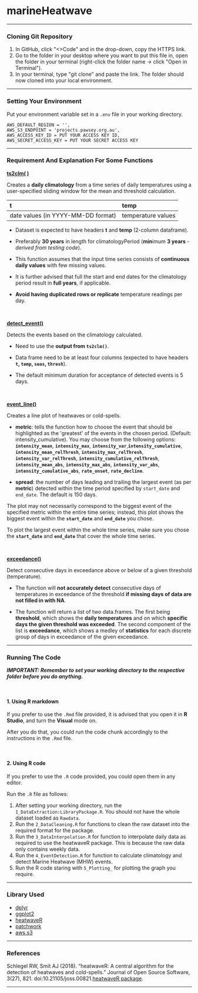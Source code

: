 # marineHeatwave
<hr>

### Cloning Git Repository
1. In GitHub, click "<>Code" and in the drop-down, copy the HTTPS link.
2. Go to the folder in your desktop where you want to put this file in, open the folder in your terminal (right-click the folder name -> click "Open in Terminal").
3. In your terminal, type "git clone" and paste the link. The folder should now cloned into your local environment.

<hr>

### Setting Your Environment
Put your environment variable set in a `.env` file in your working directory.
```
AWS_DEFAULT_REGION = '', 
AWS_S3_ENDPOINT = 'projects.pawsey.org.au', 
AWS_ACCESS_KEY_ID = PUT YOUR ACCESS KEY ID, 
AWS_SECRET_ACCESS_KEY = PUT YOUR SECRET ACCESS KEY
```

<hr>

### Requirement And Explanation For Some Functions
[**ts2clm( )**](https://robwschlegel.github.io/heatwaveR/reference/ts2clm.html)

Creates a **daily climatology** from a time series of daily temperatures using a user-specified sliding window for the mean and threshold calculation.

| t                                  | temp               |
|:-----------------------------------|:-------------------|
| date values (in YYYY-MM-DD format) | temperature values |

-   Dataset is expected to have headers **t** and **temp** (2-column dataframe).

-   Preferably **30 years** in length for climatologyPeriod (**min**imum **3 years** *- derived from testing code*).

-   This function assumes that the input time series consists of **continuous daily values** with few missing values.

-   It is further advised that full the start and end dates for the climatology period result in **full years**, if applicable.

-   **Avoid having duplicated rows or replicate** temperature readings per day.

</br>   

[**detect_event()**](https://robwschlegel.github.io/heatwaveR/reference/detect_event.html)

Detects the events based on the climatology calculated.

-   Need to use the **output from `ts2clm()`**.

-   Data frame need to be at least four columns (expected to have headers **`t`, `temp`, `seas`, `thresh`**).

-   The default minimum duration for acceptance of detected events is 5 days.

</br>

[**event_line()**](https://robwschlegel.github.io/heatwaveR/reference/event_line.html)

Creates a line plot of heatwaves or cold-spells.

-   **metric**: tells the function how to choose the event that should be highlighted as the 'greatest' of the events in the chosen period. (Default: intensity_cumulative). You may choose from the following options: **`intensity_mean`**, **`intensity_max`**, **`intensity_var`**,**`intensity_cumulative`**, **`intensity_mean_relThresh`**, **`intensity_max_relThresh`**, **`intensity_var_relThresh`**, **`intensity_cumulative_relThresh`**, **`intensity_mean_abs`**, **`intensity_max_abs`**, **`intensity_var_abs`**, **`intensity_cumulative_abs`**, **`rate_onset`**, **`rate_decline`**.

-   **spread**: the number of days leading and trailing the largest event (as per **metric**) detected within the time period specified by `start_date` and `end_date`. The default is 150 days. 

The plot may not necessarily correspond to the biggest event of the specified metric within the entire time series; instead, this plot shows the biggest event within the **`start_date`** and **`end_date`** you chose.

To plot the largest event within the whole time series, make sure you chose the **`start_date`** and **`end_date`** that cover the whole time series.
  

</br>

[**exceedance()**](https://robwschlegel.github.io/heatwaveR/reference/exceedance.html)

Detect consecutive days in exceedance above or below of a given threshold (temperature).

-   The function will **not accurately detect** consecutive days of temperatures in exceedance of the threshold **if missing days of data are not filled in with NA**.

-   The function will return a list of two data.frames. The first being **threshold**, which shows the **daily temperatures** and on which **specific days the given threshold was exceeded**. The second component of the list is **exceedance**, which shows a medley of **statistics** for each discrete group of days in exceedance of the given exceedance.

<hr>

### Running The Code

***IMPORTANT: Remember to set your working directory to the respective folder before you do anything.***

</br>

#### 1. Using R markdown
If you prefer to use the `.Rmd` file provided, it is advised that you open it in **R Studio**, and turn the **Visual** mode on.

After you do that, you could run the code chunk accordingly to the instructions in the `.Rmd` file.

</br>

#### 2. Using R code
If you prefer to use the `.R` code provided, you could open them in any editor.

Run the `.R` file as follows:
1. After setting your working directory, run the `1_DataExtraction:LibraryPackage.R`. You should not have the whole dataset loaded as `Rawdata`.
2. Run the `2_DataCleaning.R` for functions to clean the raw dataset into the required format for the package.
3. Run the `3_DataInterpolation.R` for function to interpolate daily data as required to use the heatwaveR package. This is because the raw data only contains weekly data.
4. Run the `4_EventDetection.R` for function to calculate climatology and detect Marine Heatwave (MHW) events.
5. Run the R code staring with `5_Plotting_` for plotting the graph you require.

<hr>

### Library Used
   - [dplyr](https://rdocumentation.org/packages/dplyr/versions/1.0.10)
   - [ggplot2](https://rdocumentation.org/packages/ggplot2/versions/3.5.0)
   - [heatwaveR](https://rdocumentation.org/packages/heatwaveR/versions/0.4.6)
   - [patchwork](https://www.rdocumentation.org/packages/patchwork/versions/1.2.0/topics/patchwork-package)
   - [aws.s3](https://rdocumentation.org/packages/aws.s3/versions/0.3.21)

<hr>

### **References**
Schlegel RW, Smit AJ (2018). “heatwaveR: A central algorithm for the detection of heatwaves and cold-spells.” Journal of Open Source Software, 3(27), 821. doi:10.21105/joss.00821.[heatwaveR package](https://robwschlegel.github.io/heatwaveR/index.html).

<hr>
